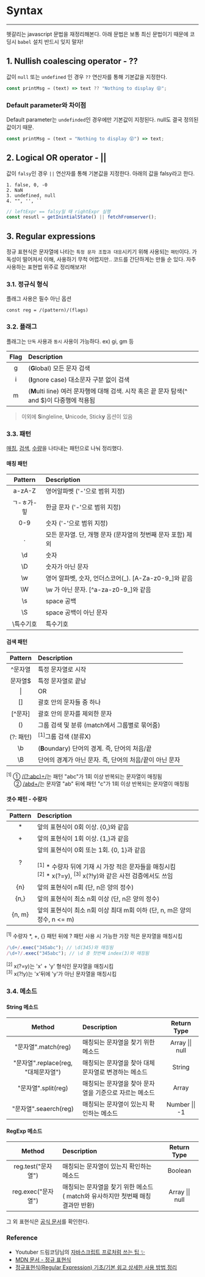 # Syntax

<hr>

헷갈리는 javascript 문법을 재정리해본다. 아래 문법은 보통 최신 문법이기 때문에 코딩시 `babel` 설치 반드시 잊지 말자!

## 1. Nullish coalescing operator - ??

값이 `null` 또는 `undefined` 인 경우 `??` 연산자를 통해 기본값을 지정한다.

```javascript
const printMsg = (text) => text ?? "Nothing to display 😝";
```

### Default parameter와 차이점

Default parameter는 `undefinded`인 경우에만 기본값이 지정된다. null도 결국 정의된 값이기 때문.

```javascript
const printMsg = (text = "Nothing to display 😝") => text;
```

## 2. Logical OR operator - ||

값이 `falsy`인 경우 `||` 연산자를 통해 기본값을 지정한다. 아래의 값을 falsy라고 한다.

    1. false, 0, -0
    2. NaN
    3. undefined, null
    4. "", '', ``

```javascript
// leftExpr == falsy일 때 rightExpr 실행
const resutl = getInintialState() || fetchFromserver();
```

## 3. Regular expressions

정규 표현식은 문자열에 나타는 `특정 문자 조합과 대응`시키기 위해 사용되는 `패턴`이다. 가독성이 떨어져서 이해, 사용하기 무척 어렵지만.. 코드를 간단하게는 만들 순 있다. 자주 사용하는 표현법 위주로 정리해보자!

### 3.1. 정규식 형식

플래그 사용은 필수 아닌 옵션

```
const reg = /(pattern)/(flags)
```

### 3.2. 플래그

플래그는 `단독` 사용과 `동시` 사용이 가능하다. ex) gi, gm 등

| Flag | Description                                                                                 |
| :--: | :------------------------------------------------------------------------------------------ |
|  g   | (**G**lobal) 모든 문자 검색                                                                 |
|  i   | (**I**gnore case) 대소문자 구분 없이 검색                                                   |
|  m   | (**M**ulti line) 여러 문자행에 대해 검색. 시작 혹은 끝 문자 탐색(^ and $)이 다중행에 적용됨 |

> 이외에 **S**ingleline, **U**nicode, Stick**y** 옵션이 있음

### 3.3. 패턴

[매칭](#매칭-패턴), [검색](#검색-패턴), [수량](#갯수-패턴-수량자)을 나타내는 패턴으로 나눠 정리했다.

#### 매칭 패턴

|  Pattern   | Description                                                 |
| :--------: | :---------------------------------------------------------- |
|   a-zA-Z   | 영어알파벳 ('-'으로 범위 지정)                              |
| ㄱ-ㅎ가-힣 | 한글 문자 ('-'으로 범위 지정)                               |
|    0-9     | 숫자 ('-'으로 범위 지정)                                    |
|     .      | 모든 문자열. 단, 개행 문자 (문자열의 첫번째 문자 포함) 제외 |
|     \d     | 숫자                                                        |
|     \D     | 숫자가 아닌 문자                                            |
|     \w     | 영어 알파벳, 숫자, 언더스코어(\_). [A-Za-z0-9_]와 같음      |
|     \W     | \w 가 아닌 문자. [^a-za-z0-9_]와 같음                       |
|     \s     | space 공백                                                  |
|     \S     | space 공백이 아닌 문자                                      |
| \특수기호  | 특수기호                                                    |

#### 검색 패턴

|  Pattern  | Description                                             |
| :-------: | :------------------------------------------------------ |
|  ^문자열  | 특정 문자열로 시작                                      |
|  문자열$  | 특정 문자열로 끝남                                      |
|    \|     | OR                                                      |
|    []     | 괄호 안의 문자들 중 하나                                |
|  [^문자]  | 괄호 안의 문자를 제외한 문자                            |
|    ()     | 그룹 검색 및 분류 (match에서 그룹별로 묶어줌)           |
| (?: 패턴) | <sup>[1]</sup>그룹 검색 (분류X)                         |
|    \b     | (**B**oundary) 단어의 경계. 즉, 단어의 처음/끝          |
|    \B     | 단어의 경계가 아닌 문자. 즉, 단어의 처음/끝이 아닌 문자 |

<aside><sup>[1]</sup> ① <u>/(?:abc)+/</u>는 패턴 "abc"가 1회 이상 반복되는 문자열이 매칭됨</br>
&nbsp;&nbsp;&nbsp;&nbsp; ② <u>/abd+/</u>는 문자열 "ab" 뒤에 패턴 "c"가 1회 이상 반복되는 문자열이 매칭됨</aside>

#### 갯수 패턴 - 수량자

| Pattern | Description                                                                                                                                                                                            |
| :-----: | :----------------------------------------------------------------------------------------------------------------------------------------------------------------------------------------------------- |
|   \*    | 앞의 표현식이 0회 이상. {0,}와 같음                                                                                                                                                                    |
|    +    | 앞의 표현식이 1회 이상. {1,}과 같음                                                                                                                                                                    |
|    ?    | 앞의 표현식이 0회 또는 1회. {0, 1}과 같음<br/><br/> <sup>[1]</sup> \* 수량자 뒤에 기재 시 가장 적은 문자들을 매칭시킴<br/> <sup>[2]</sup> \* x(?=y), <sup>[3]</sup> x(?!y)와 같은 사전 검증에서도 쓰임 |
|   {n}   | 앞의 표현식이 n회 (단, n은 양의 정수)                                                                                                                                                                  |
|  {n,}   | 앞의 표현식이 최소 n회 이상 (단, n은 양의 정수)                                                                                                                                                        |
| {n, m}  | 앞의 표현식이 최소 n회 이상 최대 m회 이하 (단, n, m은 양의 정수, n <= m)                                                                                                                               |

<aside><sup>[1]</sup> 수량자 *, +, {} 패턴 뒤에 ? 패턴 사용 시 가능한 가장 적은 문자열을 매칭시킴

```javascript
/\d+/.exec("345abc"); // \d(345)와 매칭됨
/\d+?/.exec("345abc"); // \d 중 첫번째 index(3)와 매칭됨
```

<sup>[2]</sup> x(?=y)는 'x' + 'y' 형식인 문자열을 매칭시킴<br/>
<sup>[3]</sup> x(?!y)는 'x'뒤에 'y'가 아닌 문자열을 매칭시킴

</aside>

### 3.4. 메소드

#### String 메소드

|               Method                | Description                                            |   Return Type   |
| :---------------------------------: | :----------------------------------------------------- | :-------------: |
|         "문자열".match(reg)         | 매칭되는 문자열을 찾기 위한 메소드                     | Array \|\| null |
| "문자열".replace(reg, "대체문자열") | 매칭되는 문자열을 찾아 대체문자열로 변경하는 메소드    |     String      |
|         "문자열".split(reg)         | 매칭되는 문자열을 찾아 문자열을 기준으로 자르는 메소드 |      Array      |
|        "문자열".seaerch(reg)        | 매칭되는 문자열이 있는지 확인하는 메소드               | Number \|\| -1  |

#### RegExp 메소드

|       Method       | Description                                                                          |   Return Type   |
| :----------------: | :----------------------------------------------------------------------------------- | :-------------: |
| reg.test("문자열") | 매칭되는 문자열이 있는지 확인하는 메소드                                             |     Boolean     |
| reg.exec("문자열") | 매칭되는 문자열을 찾기 위한 메소드<br/>( match와 유사하지만 첫번째 매칭 결과만 반환) | Array \|\| null |

그 외 표현식은 [공식 문서](https://developer.mozilla.org/ko/docs/Web/JavaScript/Guide/Regular_Expressions)를 확인한다.

### Reference

- Youtuber 드림코딩님의 [자바스크립트 프로처럼 쓰는 팁 ✨](https://vuepress.vuejs.org/theme/)
- [MDN 문서 - 정규 표현식](https://developer.mozilla.org/ko/docs/Web/JavaScript/Guide/Regular_Expressions)
- [정규표현식(Regular Expression) 기초/기본 쉽고 상세한 사용 방법 정리](https://curryyou.tistory.com/234)
